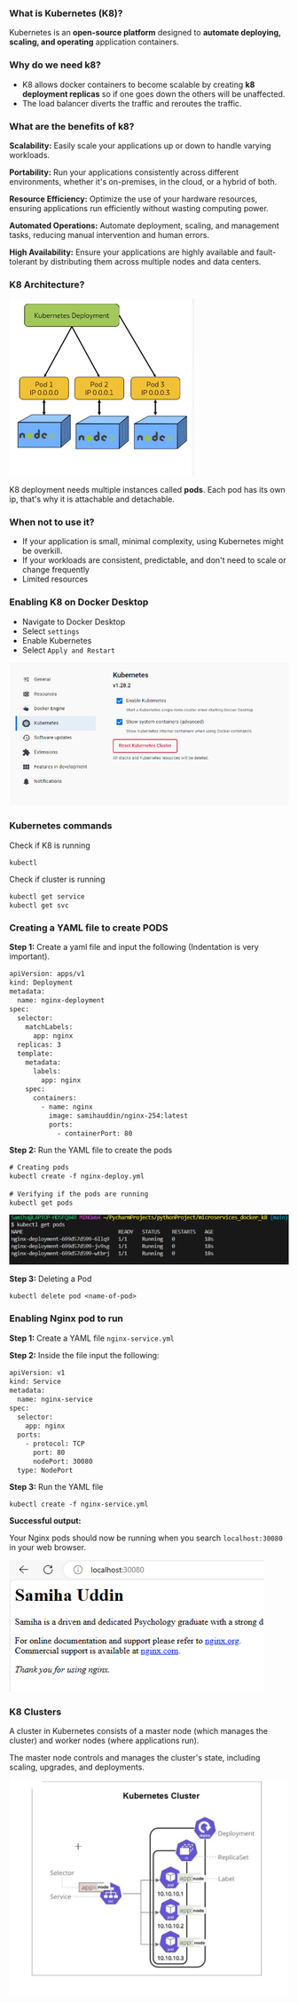 ### What is Kubernetes (K8)?

Kubernetes is an **open-source platform** designed to **automate deploying, scaling, and operating** application containers. 


### Why do we need k8?

- K8 allows docker containers to become scalable by creating **k8 deployment replicas** so if one goes down the others will be unaffected. 
- The load balancer diverts the traffic and reroutes the traffic.

### What are the benefits of k8?

**Scalability:** Easily scale your applications up or down to handle varying workloads.

**Portability:** Run your applications consistently across different environments, whether it's on-premises, in the cloud, or a hybrid of both.

**Resource Efficiency:** Optimize the use of your hardware resources, ensuring applications run efficiently without wasting computing power.

**Automated Operations:** Automate deployment, scaling, and management tasks, reducing manual intervention and human errors.

**High Availability:** Ensure your applications are highly available and fault-tolerant by distributing them across multiple nodes and data centers.

### K8 Architecture?

![alt txt](Images/p1.png)

K8 deployment needs multiple instances called **pods**. Each pod has its own ip, that's why it is attachable and detachable.

### When not to use it?
- If your application is small, minimal complexity, using Kubernetes might be overkill.
- If your workloads are consistent, predictable, and don't need to scale or change frequently
- Limited resources

### Enabling K8 on Docker Desktop
- Navigate to Docker Desktop
- Select `settings`
- Enable Kubernetes
- Select `Apply and Restart`

![alt txt](Images/k8.png)

### Kubernetes commands 

Check if K8 is running 
```
kubectl
```
Check if cluster is running
```
kubectl get service
kubectl get svc
```
### Creating a YAML file to create PODS
**Step 1:** Create a yaml file and input the following (Indentation is very important).
```
apiVersion: apps/v1
kind: Deployment
metadata:
  name: nginx-deployment
spec:
  selector:
    matchLabels:
      app: nginx
  replicas: 3
  template:
    metadata:
      labels:
        app: nginx
    spec:
      containers:
        - name: nginx
          image: samihauddin/nginx-254:latest
          ports:
            - containerPort: 80
```
**Step 2:** Run the YAML file to create the pods <br>

```
# Creating pods
kubectl create -f nginx-deploy.yml

# Verifying if the pods are running
kubectl get pods
```
![alt txt](Images/pods.png)

**Step 3:** Deleting a Pod
```
kubectl delete pod <name-of-pod>
```

### Enabling Nginx pod to run

**Step 1:** Create a YAML file `nginx-service.yml`

**Step 2:** Inside the file input the following:

```
apiVersion: v1
kind: Service
metadata:
  name: nginx-service
spec:
  selector:
    app: nginx
  ports:
    - protocol: TCP
      port: 80
      nodePort: 30080
  type: NodePort
```
**Step 3:** Run the YAML file
```
kubectl create -f nginx-service.yml
```
**Successful output:**

Your Nginx pods should now be running when you search `localhost:30080` in your web browser.

![alt txt](Images/30.png)

### K8 Clusters

A cluster in Kubernetes consists of a master node (which manages the cluster) and worker nodes (where applications run). 

The master node controls and manages the cluster's state, including scaling, upgrades, and deployments.

![alt txt](Images/kc.png)
